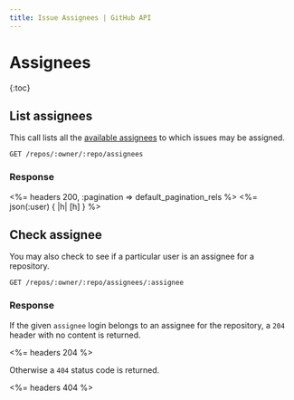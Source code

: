 ```yaml
---
title: Issue Assignees | GitHub API
---
```


# Assignees

{:toc}

## List assignees

This call lists all the [available assignees][] to which issues may be assigned.

    GET /repos/:owner/:repo/assignees

### Response

<%= headers 200, :pagination => default_pagination_rels %>
<%= json(:user) { |h| [h] } %>

## Check assignee

You may also check to see if a particular user is an assignee for a repository.

    GET /repos/:owner/:repo/assignees/:assignee

### Response

If the given `assignee` login belongs to an assignee for the repository, a
`204` header with no content is returned.

<%= headers 204 %>

Otherwise a `404` status code is returned.

<%= headers 404 %>

[available assignees]: https://help.github.com/articles/assigning-issues-and-pull-requests-to-other-github-users/
